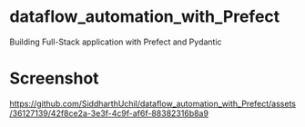# dataflow_automation_with_Prefect
Building Full-Stack application with Prefect and Pydantic

# Screenshot
https://github.com/SiddharthUchil/dataflow_automation_with_Prefect/assets/36127139/42f8ce2a-3e3f-4c9f-af6f-88382316b8a9

